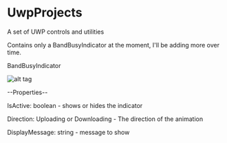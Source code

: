 # UwpProjects
A set of UWP controls and utilities

Contains only a BandBusyIndicator at the moment, I'll be adding more over time.

BandBusyIndicator

![alt tag](https://i.gyazo.com/ba631921317b4f8a5a51b3506e9f53ff.gif)


--Properties--

IsActive: 
boolean - shows or hides the indicator


Direction: 
Uploading or Downloading - The direction of the animation


DisplayMessage:
string - message to show
